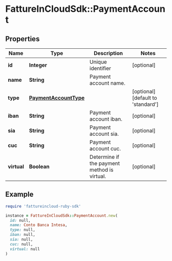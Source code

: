 # FattureInCloudSdk::PaymentAccount

## Properties

| Name | Type | Description | Notes |
| ---- | ---- | ----------- | ----- |
| **id** | **Integer** | Unique identifier | [optional] |
| **name** | **String** | Payment account name. |  |
| **type** | [**PaymentAccountType**](PaymentAccountType.md) |  | [optional][default to &#39;standard&#39;] |
| **iban** | **String** | Payment account iban. | [optional] |
| **sia** | **String** | Payment account sia. | [optional] |
| **cuc** | **String** | Payment account cuc. | [optional] |
| **virtual** | **Boolean** | Determine if the payment method is virtual. | [optional] |

## Example

```ruby
require 'fattureincloud-ruby-sdk'

instance = FattureInCloudSdk::PaymentAccount.new(
  id: null,
  name: Conto Banca Intesa,
  type: null,
  iban: null,
  sia: null,
  cuc: null,
  virtual: null
)
```

